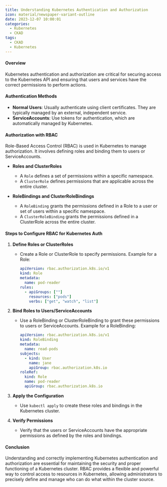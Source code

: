 ```yaml
---
title: Understanding Kubernetes Authentication and Authorization
icon: material/newspaper-variant-outline
date: 2023-12-07 10:00:01
categories:
  - Kubernetes
  - CKAD
tags:
  - CKAD
  - Kubernetes
---
```


#### Overview

Kubernetes authentication and authorization are critical for securing access to the Kubernetes API and ensuring that users and services have the correct permissions to perform actions.

#### Authentication Methods

- **Normal Users**: Usually authenticate using client certificates. They are typically managed by an external, independent service.
- **ServiceAccounts**: Use tokens for authentication, which are automatically managed by Kubernetes.

#### Authorization with RBAC

Role-Based Access Control (RBAC) is used in Kubernetes to manage authorization. It involves defining roles and binding them to users or ServiceAccounts.

- **Roles and ClusterRoles**
  - A `Role` defines a set of permissions within a specific namespace.
  - A `ClusterRole` defines permissions that are applicable across the entire cluster.

- **RoleBindings and ClusterRoleBindings**
  - A `RoleBinding` grants the permissions defined in a Role to a user or set of users within a specific namespace.
  - A `ClusterRoleBinding` grants the permissions defined in a ClusterRole across the entire cluster.

#### Steps to Configure RBAC for Kubernetes Auth

1. **Define Roles or ClusterRoles**
   - Create a Role or ClusterRole to specify permissions. Example for a Role:

     ```yaml
     apiVersion: rbac.authorization.k8s.io/v1
     kind: Role
     metadata:
       name: pod-reader
     rules:
       - apiGroups: [""]
         resources: ["pods"]
         verbs: ["get", "watch", "list"]
     ```

2. **Bind Roles to Users/ServiceAccounts**
   - Use a RoleBinding or ClusterRoleBinding to grant these permissions to users or ServiceAccounts. Example for a RoleBinding:

     ```yaml
     apiVersion: rbac.authorization.k8s.io/v1
     kind: RoleBinding
     metadata:
       name: read-pods
     subjects:
       - kind: User
         name: jane
         apiGroup: rbac.authorization.k8s.io
     roleRef:
       kind: Role
       name: pod-reader
       apiGroup: rbac.authorization.k8s.io
     ```

3. **Apply the Configuration**
   - Use `kubectl apply` to create these roles and bindings in the Kubernetes cluster.

4. **Verify Permissions**
   - Verify that the users or ServiceAccounts have the appropriate permissions as defined by the roles and bindings.

#### Conclusion

Understanding and correctly implementing Kubernetes authentication and authorization are essential for maintaining the security and proper functioning of a Kubernetes cluster. RBAC provides a flexible and powerful way to control access to resources in Kubernetes, allowing administrators to precisely define and manage who can do what within the cluster source.
